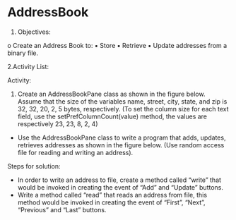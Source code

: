 # AddressBook
1. Objectives:

o Create an Address Book to:
▪ Store
▪ Retrieve
▪ Update
addresses from a binary file.
 
2.Activity List:

Activity:
1. Create an AddressBookPane class as shown in the figure below.
Assume that the size of the variables name, street, city, state, and zip is 32, 32, 20, 2, 5 bytes, respectively.
(To set the column size for each text field, use the setPrefColumnCount(value) method, the values are
respectively 23, 23, 8, 2, 4)

- Use the AddressBookPane class to write a program that adds, updates, retrieves addresses as shown in
the figure below. (Use random access file for reading and writing an address).


Steps for solution:
- In order to write an address to file, create a method called “write” that would be
invoked in creating the event of “Add” and “Update” buttons.
- Write a method called “read” that reads an address from file, this method would be
invoked in creating the event of “First”, “Next”, “Previous” and “Last” buttons.
